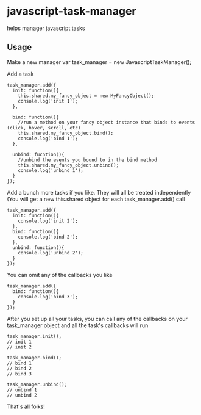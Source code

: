 # javascript-task-manager
helps manager javascript tasks


## Usage

Make a new manager
    var task_manager = new JavascriptTaskManager();
    
Add a task
    
    task_manager.add({
      init: function(){
        this.shared.my_fancy_object = new MyFancyObject();  
        console.log('init 1');
      },
      
      bind: function(){
        //run a method on your fancy object instance that binds to events (click, hover, scroll, etc)
        this.shared.my_fancy_object.bind();
        console.log('bind 1');
      },
      
      unbind: fucntion(){
        //unbind the events you bound to in the bind method
        this.shared.my_fancy_object.unbind();
        console.log('unbind 1');
      }
    });
    
Add a bunch more tasks if you like. They will all be treated independently (You will get a new this.shared object for each task_manager.add() call
    
    task_manager.add({
      init: function(){
        console.log('init 2');
      },
      bind: function(){
        console.log('bind 2');
      },
      unbind: function(){
        console.log('unbind 2');
      }
    });

You can omit any of the callbacks you like 
    
    task_manager.add({
      bind: function(){
        console.log('bind 3');
      }
    });
    
After you set up all your tasks, you can call any of the callbacks on your task_manager object and all the task's callbacks will run

    task_manager.init();
    // init 1
    // init 2
    
    task_manager.bind();
    // bind 1
    // bind 2
    // bind 3
    
    task_manager.unbind();
    // unbind 1
    // unbind 2
    
  That's all folks!
    
